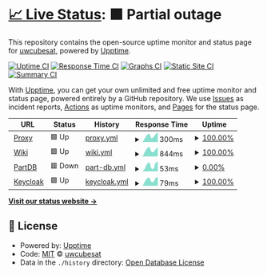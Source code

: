 # [📈 Live Status](https://status.huskysatellitelab.com): <!--live status--> **🟧 Partial outage**

This repository contains the open-source uptime monitor and status page for [uwcubesat](https://status.huskysatellitelab.com), powered by [Upptime](https://github.com/upptime/upptime).

[![Uptime CI](https://github.com/uwcubesat/selfhosted-upptime/workflows/Uptime%20CI/badge.svg)](https://github.com/uwcubesat/selfhosted-upptime/actions?query=workflow%3A%22Uptime+CI%22)
[![Response Time CI](https://github.com/uwcubesat/selfhosted-upptime/workflows/Response%20Time%20CI/badge.svg)](https://github.com/uwcubesat/selfhosted-upptime/actions?query=workflow%3A%22Response+Time+CI%22)
[![Graphs CI](https://github.com/uwcubesat/selfhosted-upptime/workflows/Graphs%20CI/badge.svg)](https://github.com/uwcubesat/selfhosted-upptime/actions?query=workflow%3A%22Graphs+CI%22)
[![Static Site CI](https://github.com/uwcubesat/selfhosted-upptime/workflows/Static%20Site%20CI/badge.svg)](https://github.com/uwcubesat/selfhosted-upptime/actions?query=workflow%3A%22Static+Site+CI%22)
[![Summary CI](https://github.com/uwcubesat/selfhosted-upptime/workflows/Summary%20CI/badge.svg)](https://github.com/uwcubesat/selfhosted-upptime/actions?query=workflow%3A%22Summary+CI%22)

With [Upptime](https://upptime.js.org), you can get your own unlimited and free uptime monitor and status page, powered entirely by a GitHub repository. We use [Issues](https://github.com/uwcubesat/selfhosted-upptime/issues) as incident reports, [Actions](https://github.com/uwcubesat/selfhosted-upptime/actions) as uptime monitors, and [Pages](https://status.huskysatellitelab.com) for the status page.

<!--start: status pages-->
<!-- This summary is generated by Upptime (https://github.com/upptime/upptime) -->
<!-- Do not edit this manually, your changes will be overwritten -->
<!-- prettier-ignore -->
| URL | Status | History | Response Time | Uptime |
| --- | ------ | ------- | ------------- | ------ |
| <img alt="" src="https://favicons.githubusercontent.com/online.huskysatellitelab.com" height="13"> [Proxy](https://online.huskysatellitelab.com) | 🟩 Up | [proxy.yml](https://github.com/UWCubeSat/selfhosted-upptime/commits/HEAD/history/proxy.yml) | <details><summary><img alt="Response time graph" src="./graphs/proxy/response-time-week.png" height="20"> 300ms</summary><br><a href="https://status.huskysat.org/history/proxy"><img alt="Response time 332" src="https://img.shields.io/endpoint?url=https%3A%2F%2Fraw.githubusercontent.com%2FUWCubeSat%2Fselfhosted-upptime%2FHEAD%2Fapi%2Fproxy%2Fresponse-time.json"></a><br><a href="https://status.huskysat.org/history/proxy"><img alt="24-hour response time 286" src="https://img.shields.io/endpoint?url=https%3A%2F%2Fraw.githubusercontent.com%2FUWCubeSat%2Fselfhosted-upptime%2FHEAD%2Fapi%2Fproxy%2Fresponse-time-day.json"></a><br><a href="https://status.huskysat.org/history/proxy"><img alt="7-day response time 300" src="https://img.shields.io/endpoint?url=https%3A%2F%2Fraw.githubusercontent.com%2FUWCubeSat%2Fselfhosted-upptime%2FHEAD%2Fapi%2Fproxy%2Fresponse-time-week.json"></a><br><a href="https://status.huskysat.org/history/proxy"><img alt="30-day response time 291" src="https://img.shields.io/endpoint?url=https%3A%2F%2Fraw.githubusercontent.com%2FUWCubeSat%2Fselfhosted-upptime%2FHEAD%2Fapi%2Fproxy%2Fresponse-time-month.json"></a><br><a href="https://status.huskysat.org/history/proxy"><img alt="1-year response time 327" src="https://img.shields.io/endpoint?url=https%3A%2F%2Fraw.githubusercontent.com%2FUWCubeSat%2Fselfhosted-upptime%2FHEAD%2Fapi%2Fproxy%2Fresponse-time-year.json"></a></details> | <details><summary><a href="https://status.huskysat.org/history/proxy">100.00%</a></summary><a href="https://status.huskysat.org/history/proxy"><img alt="All-time uptime 99.53%" src="https://img.shields.io/endpoint?url=https%3A%2F%2Fraw.githubusercontent.com%2FUWCubeSat%2Fselfhosted-upptime%2FHEAD%2Fapi%2Fproxy%2Fuptime.json"></a><br><a href="https://status.huskysat.org/history/proxy"><img alt="24-hour uptime 100.00%" src="https://img.shields.io/endpoint?url=https%3A%2F%2Fraw.githubusercontent.com%2FUWCubeSat%2Fselfhosted-upptime%2FHEAD%2Fapi%2Fproxy%2Fuptime-day.json"></a><br><a href="https://status.huskysat.org/history/proxy"><img alt="7-day uptime 100.00%" src="https://img.shields.io/endpoint?url=https%3A%2F%2Fraw.githubusercontent.com%2FUWCubeSat%2Fselfhosted-upptime%2FHEAD%2Fapi%2Fproxy%2Fuptime-week.json"></a><br><a href="https://status.huskysat.org/history/proxy"><img alt="30-day uptime 99.93%" src="https://img.shields.io/endpoint?url=https%3A%2F%2Fraw.githubusercontent.com%2FUWCubeSat%2Fselfhosted-upptime%2FHEAD%2Fapi%2Fproxy%2Fuptime-month.json"></a><br><a href="https://status.huskysat.org/history/proxy"><img alt="1-year uptime 99.50%" src="https://img.shields.io/endpoint?url=https%3A%2F%2Fraw.githubusercontent.com%2FUWCubeSat%2Fselfhosted-upptime%2FHEAD%2Fapi%2Fproxy%2Fuptime-year.json"></a></details>
| <img alt="" src="https://favicons.githubusercontent.com/online.huskysatellitelab.com" height="13"> [Wiki](https://online.huskysatellitelab.com/wiki) | 🟩 Up | [wiki.yml](https://github.com/UWCubeSat/selfhosted-upptime/commits/HEAD/history/wiki.yml) | <details><summary><img alt="Response time graph" src="./graphs/wiki/response-time-week.png" height="20"> 844ms</summary><br><a href="https://status.huskysat.org/history/wiki"><img alt="Response time 1259" src="https://img.shields.io/endpoint?url=https%3A%2F%2Fraw.githubusercontent.com%2FUWCubeSat%2Fselfhosted-upptime%2FHEAD%2Fapi%2Fwiki%2Fresponse-time.json"></a><br><a href="https://status.huskysat.org/history/wiki"><img alt="24-hour response time 848" src="https://img.shields.io/endpoint?url=https%3A%2F%2Fraw.githubusercontent.com%2FUWCubeSat%2Fselfhosted-upptime%2FHEAD%2Fapi%2Fwiki%2Fresponse-time-day.json"></a><br><a href="https://status.huskysat.org/history/wiki"><img alt="7-day response time 844" src="https://img.shields.io/endpoint?url=https%3A%2F%2Fraw.githubusercontent.com%2FUWCubeSat%2Fselfhosted-upptime%2FHEAD%2Fapi%2Fwiki%2Fresponse-time-week.json"></a><br><a href="https://status.huskysat.org/history/wiki"><img alt="30-day response time 1032" src="https://img.shields.io/endpoint?url=https%3A%2F%2Fraw.githubusercontent.com%2FUWCubeSat%2Fselfhosted-upptime%2FHEAD%2Fapi%2Fwiki%2Fresponse-time-month.json"></a><br><a href="https://status.huskysat.org/history/wiki"><img alt="1-year response time 1271" src="https://img.shields.io/endpoint?url=https%3A%2F%2Fraw.githubusercontent.com%2FUWCubeSat%2Fselfhosted-upptime%2FHEAD%2Fapi%2Fwiki%2Fresponse-time-year.json"></a></details> | <details><summary><a href="https://status.huskysat.org/history/wiki">100.00%</a></summary><a href="https://status.huskysat.org/history/wiki"><img alt="All-time uptime 97.58%" src="https://img.shields.io/endpoint?url=https%3A%2F%2Fraw.githubusercontent.com%2FUWCubeSat%2Fselfhosted-upptime%2FHEAD%2Fapi%2Fwiki%2Fuptime.json"></a><br><a href="https://status.huskysat.org/history/wiki"><img alt="24-hour uptime 100.00%" src="https://img.shields.io/endpoint?url=https%3A%2F%2Fraw.githubusercontent.com%2FUWCubeSat%2Fselfhosted-upptime%2FHEAD%2Fapi%2Fwiki%2Fuptime-day.json"></a><br><a href="https://status.huskysat.org/history/wiki"><img alt="7-day uptime 100.00%" src="https://img.shields.io/endpoint?url=https%3A%2F%2Fraw.githubusercontent.com%2FUWCubeSat%2Fselfhosted-upptime%2FHEAD%2Fapi%2Fwiki%2Fuptime-week.json"></a><br><a href="https://status.huskysat.org/history/wiki"><img alt="30-day uptime 99.81%" src="https://img.shields.io/endpoint?url=https%3A%2F%2Fraw.githubusercontent.com%2FUWCubeSat%2Fselfhosted-upptime%2FHEAD%2Fapi%2Fwiki%2Fuptime-month.json"></a><br><a href="https://status.huskysat.org/history/wiki"><img alt="1-year uptime 97.50%" src="https://img.shields.io/endpoint?url=https%3A%2F%2Fraw.githubusercontent.com%2FUWCubeSat%2Fselfhosted-upptime%2FHEAD%2Fapi%2Fwiki%2Fuptime-year.json"></a></details>
| <img alt="" src="https://favicons.githubusercontent.com/online.huskysatellitelab.com" height="13"> [PartDB](https://online.huskysatellitelab.com/partdb) | 🟥 Down | [part-db.yml](https://github.com/UWCubeSat/selfhosted-upptime/commits/HEAD/history/part-db.yml) | <details><summary><img alt="Response time graph" src="./graphs/part-db/response-time-week.png" height="20"> 53ms</summary><br><a href="https://status.huskysat.org/history/part-db"><img alt="Response time 349" src="https://img.shields.io/endpoint?url=https%3A%2F%2Fraw.githubusercontent.com%2FUWCubeSat%2Fselfhosted-upptime%2FHEAD%2Fapi%2Fpart-db%2Fresponse-time.json"></a><br><a href="https://status.huskysat.org/history/part-db"><img alt="24-hour response time 54" src="https://img.shields.io/endpoint?url=https%3A%2F%2Fraw.githubusercontent.com%2FUWCubeSat%2Fselfhosted-upptime%2FHEAD%2Fapi%2Fpart-db%2Fresponse-time-day.json"></a><br><a href="https://status.huskysat.org/history/part-db"><img alt="7-day response time 53" src="https://img.shields.io/endpoint?url=https%3A%2F%2Fraw.githubusercontent.com%2FUWCubeSat%2Fselfhosted-upptime%2FHEAD%2Fapi%2Fpart-db%2Fresponse-time-week.json"></a><br><a href="https://status.huskysat.org/history/part-db"><img alt="30-day response time 53" src="https://img.shields.io/endpoint?url=https%3A%2F%2Fraw.githubusercontent.com%2FUWCubeSat%2Fselfhosted-upptime%2FHEAD%2Fapi%2Fpart-db%2Fresponse-time-month.json"></a><br><a href="https://status.huskysat.org/history/part-db"><img alt="1-year response time 322" src="https://img.shields.io/endpoint?url=https%3A%2F%2Fraw.githubusercontent.com%2FUWCubeSat%2Fselfhosted-upptime%2FHEAD%2Fapi%2Fpart-db%2Fresponse-time-year.json"></a></details> | <details><summary><a href="https://status.huskysat.org/history/part-db">0.00%</a></summary><a href="https://status.huskysat.org/history/part-db"><img alt="All-time uptime 38.11%" src="https://img.shields.io/endpoint?url=https%3A%2F%2Fraw.githubusercontent.com%2FUWCubeSat%2Fselfhosted-upptime%2FHEAD%2Fapi%2Fpart-db%2Fuptime.json"></a><br><a href="https://status.huskysat.org/history/part-db"><img alt="24-hour uptime 0.00%" src="https://img.shields.io/endpoint?url=https%3A%2F%2Fraw.githubusercontent.com%2FUWCubeSat%2Fselfhosted-upptime%2FHEAD%2Fapi%2Fpart-db%2Fuptime-day.json"></a><br><a href="https://status.huskysat.org/history/part-db"><img alt="7-day uptime 0.00%" src="https://img.shields.io/endpoint?url=https%3A%2F%2Fraw.githubusercontent.com%2FUWCubeSat%2Fselfhosted-upptime%2FHEAD%2Fapi%2Fpart-db%2Fuptime-week.json"></a><br><a href="https://status.huskysat.org/history/part-db"><img alt="30-day uptime 0.00%" src="https://img.shields.io/endpoint?url=https%3A%2F%2Fraw.githubusercontent.com%2FUWCubeSat%2Fselfhosted-upptime%2FHEAD%2Fapi%2Fpart-db%2Fuptime-month.json"></a><br><a href="https://status.huskysat.org/history/part-db"><img alt="1-year uptime 35.23%" src="https://img.shields.io/endpoint?url=https%3A%2F%2Fraw.githubusercontent.com%2FUWCubeSat%2Fselfhosted-upptime%2FHEAD%2Fapi%2Fpart-db%2Fuptime-year.json"></a></details>
| <img alt="" src="https://favicons.githubusercontent.com/online.huskysatellitelab.com" height="13"> [Keycloak](https://online.huskysatellitelab.com/keycloak/) | 🟩 Up | [keycloak.yml](https://github.com/UWCubeSat/selfhosted-upptime/commits/HEAD/history/keycloak.yml) | <details><summary><img alt="Response time graph" src="./graphs/keycloak/response-time-week.png" height="20"> 79ms</summary><br><a href="https://status.huskysat.org/history/keycloak"><img alt="Response time 140" src="https://img.shields.io/endpoint?url=https%3A%2F%2Fraw.githubusercontent.com%2FUWCubeSat%2Fselfhosted-upptime%2FHEAD%2Fapi%2Fkeycloak%2Fresponse-time.json"></a><br><a href="https://status.huskysat.org/history/keycloak"><img alt="24-hour response time 82" src="https://img.shields.io/endpoint?url=https%3A%2F%2Fraw.githubusercontent.com%2FUWCubeSat%2Fselfhosted-upptime%2FHEAD%2Fapi%2Fkeycloak%2Fresponse-time-day.json"></a><br><a href="https://status.huskysat.org/history/keycloak"><img alt="7-day response time 79" src="https://img.shields.io/endpoint?url=https%3A%2F%2Fraw.githubusercontent.com%2FUWCubeSat%2Fselfhosted-upptime%2FHEAD%2Fapi%2Fkeycloak%2Fresponse-time-week.json"></a><br><a href="https://status.huskysat.org/history/keycloak"><img alt="30-day response time 80" src="https://img.shields.io/endpoint?url=https%3A%2F%2Fraw.githubusercontent.com%2FUWCubeSat%2Fselfhosted-upptime%2FHEAD%2Fapi%2Fkeycloak%2Fresponse-time-month.json"></a><br><a href="https://status.huskysat.org/history/keycloak"><img alt="1-year response time 140" src="https://img.shields.io/endpoint?url=https%3A%2F%2Fraw.githubusercontent.com%2FUWCubeSat%2Fselfhosted-upptime%2FHEAD%2Fapi%2Fkeycloak%2Fresponse-time-year.json"></a></details> | <details><summary><a href="https://status.huskysat.org/history/keycloak">100.00%</a></summary><a href="https://status.huskysat.org/history/keycloak"><img alt="All-time uptime 98.97%" src="https://img.shields.io/endpoint?url=https%3A%2F%2Fraw.githubusercontent.com%2FUWCubeSat%2Fselfhosted-upptime%2FHEAD%2Fapi%2Fkeycloak%2Fuptime.json"></a><br><a href="https://status.huskysat.org/history/keycloak"><img alt="24-hour uptime 100.00%" src="https://img.shields.io/endpoint?url=https%3A%2F%2Fraw.githubusercontent.com%2FUWCubeSat%2Fselfhosted-upptime%2FHEAD%2Fapi%2Fkeycloak%2Fuptime-day.json"></a><br><a href="https://status.huskysat.org/history/keycloak"><img alt="7-day uptime 100.00%" src="https://img.shields.io/endpoint?url=https%3A%2F%2Fraw.githubusercontent.com%2FUWCubeSat%2Fselfhosted-upptime%2FHEAD%2Fapi%2Fkeycloak%2Fuptime-week.json"></a><br><a href="https://status.huskysat.org/history/keycloak"><img alt="30-day uptime 99.81%" src="https://img.shields.io/endpoint?url=https%3A%2F%2Fraw.githubusercontent.com%2FUWCubeSat%2Fselfhosted-upptime%2FHEAD%2Fapi%2Fkeycloak%2Fuptime-month.json"></a><br><a href="https://status.huskysat.org/history/keycloak"><img alt="1-year uptime 98.97%" src="https://img.shields.io/endpoint?url=https%3A%2F%2Fraw.githubusercontent.com%2FUWCubeSat%2Fselfhosted-upptime%2FHEAD%2Fapi%2Fkeycloak%2Fuptime-year.json"></a></details>

<!--end: status pages-->

[**Visit our status website →**](https://status.huskysatellitelab.com)

## 📄 License

- Powered by: [Upptime](https://github.com/upptime/upptime)
- Code: [MIT](./LICENSE) © [uwcubesat](https://status.huskysatellitelab.com)
- Data in the `./history` directory: [Open Database License](https://opendatacommons.org/licenses/odbl/1-0/)
